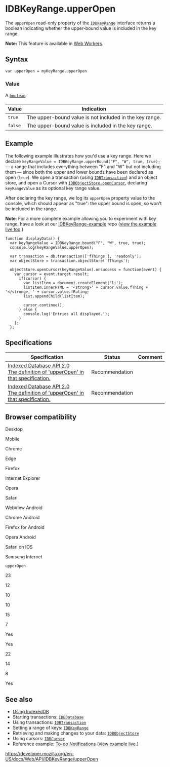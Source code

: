 # IDBKeyRange.upperOpen

The `upperOpen` read-only property of the [`IDBKeyRange`](../idbkeyrange) interface returns a boolean indicating whether the upper-bound value is included in the key range.

**Note:** This feature is available in [Web Workers](../web_workers_api).

## Syntax

    var upperOpen = myKeyRange.upperOpen

### Value

<span style="line-height: 1.5;">A [`boolean`](https://developer.mozilla.org/en-US/docs/Web/JavaScript/Reference/Global_Objects/Boolean):</span>

<table><thead><tr class="header"><th>Value</th><th>Indication</th></tr></thead><tbody><tr class="odd"><td><code>true</code></td><td>The upper-bound value is not included in the key range.</td></tr><tr class="even"><td><code>false</code></td><td>The upper-bound value is included in the key range.<br />
</td></tr></tbody></table>

## Example

The following example illustrates how you'd use a key range. Here we declare `keyRangeValue = IDBKeyRange.upperBound("F", "W", true, true);` — a range that includes everything between "F" and "W" but not including them — since both the upper and lower bounds have been declared as open (`true`). We open a transaction (using [`IDBTransaction`](../idbtransaction)) and an object store, and open a Cursor with [`IDBObjectStore.openCursor`](../idbobjectstore/opencursor), declaring `keyRangeValue` as its optional key range value.

After declaring the key range, we log its `upperOpen` property value to the console, which should appear as "true": the upper bound is open, so won't be included in the range.

**Note**: For a more complete example allowing you to experiment with key range, have a look at our [IDBKeyRange-example](https://github.com/mdn/IDBKeyRange-example) repo ([view the example live too](https://mdn.github.io/IDBKeyRange-example/).)

    function displayData() {
      var keyRangeValue = IDBKeyRange.bound("F", "W", true, true);
      console.log(keyRangeValue.upperOpen);

      var transaction = db.transaction(['fThings'], 'readonly');
      var objectStore = transaction.objectStore('fThings');

      objectStore.openCursor(keyRangeValue).onsuccess = function(event) {
        var cursor = event.target.result;
          if(cursor) {
            var listItem = document.createElement('li');
            listItem.innerHTML = '<strong>' + cursor.value.fThing + '</strong>, ' + cursor.value.fRating;
            list.appendChild(listItem);

            cursor.continue();
          } else {
            console.log('Entries all displayed.');
          }
        };
      };

## Specifications

<table><thead><tr class="header"><th>Specification</th><th>Status</th><th>Comment</th></tr></thead><tbody><tr class="odd"><td><a href="https://www.w3.org/TR/IndexedDB/#dom-idbkeyrange-upperopen">Indexed Database API 2.0<br />
<span class="small">The definition of 'upperOpen' in that specification.</span></a></td><td><span class="spec-rec">Recommendation</span></td><td></td></tr><tr class="even"><td><a href="https://www.w3.org/TR/IndexedDB/#dom-idbkeyrange-upperopen">Indexed Database API 2.0<br />
<span class="small">The definition of 'upperOpen' in that specification.</span></a></td><td><span class="spec-rec">Recommendation</span></td><td></td></tr></tbody></table>

## Browser compatibility

Desktop

Mobile

Chrome

Edge

Firefox

Internet Explorer

Opera

Safari

WebView Android

Chrome Android

Firefox for Android

Opera Android

Safari on IOS

Samsung Internet

`upperOpen`

23

12

10

10

15

7

Yes

Yes

22

14

8

Yes

## See also

- [Using IndexedDB](../indexeddb_api/using_indexeddb)
- Starting transactions: [`IDBDatabase`](../idbdatabase)
- Using transactions: [`IDBTransaction`](../idbtransaction)
- Setting a range of keys: [`IDBKeyRange`](../idbkeyrange)
- Retrieving and making changes to your data: [`IDBObjectStore`](../idbobjectstore)
- Using cursors: [`IDBCursor`](../idbcursor)
- Reference example: [To-do Notifications](https://github.com/mdn/to-do-notifications/tree/gh-pages) ([view example live](https://mdn.github.io/to-do-notifications/).)

<a href="https://developer.mozilla.org/en-US/docs/Web/API/IDBKeyRange/upperOpen" class="_attribution-link">https://developer.mozilla.org/en-US/docs/Web/API/IDBKeyRange/upperOpen</a>
